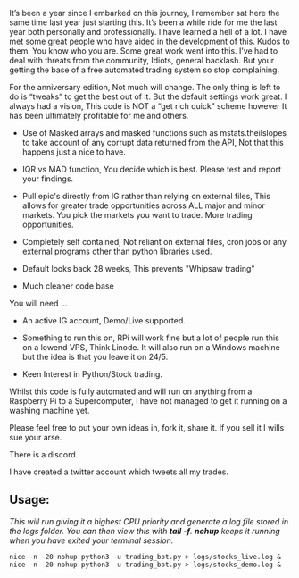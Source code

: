 It’s been a year since I embarked on this journey, I remember sat here the same time last year just starting this. It’s been a while ride for me the last year both personally and professionally. I have learned a hell of a lot. I have met some great people who have aided in the development of this. Kudos to them. You know who you are. Some great work went into this. I’ve had to deal with threats from the community, Idiots, general backlash. But your getting the base of a free automated trading system so stop complaining. 

For the anniversary edition, Not much will change. The only thing is left to do is “tweaks” to get the best out of it. But the default settings work great. I always had a vision, This code is NOT a “get rich quick” scheme however It has been ultimately profitable for me and others.

- Use of Masked arrays and masked functions such as mstats.theilslopes to take account of any corrupt data returned from the API, Not that this happens just a nice to have.

- IQR vs MAD function, You decide which is best. Please test and report your findings. 

- Pull epic's directly from IG rather than relying on external files, This allows for greater trade opportunities across ALL major and minor markets. You pick the markets you want to trade. More trading opportunities. 

- Completely self contained, Not reliant on external files, cron jobs or any external programs other than python libraries used. 

- Default looks back 28 weeks, This prevents "Whipsaw trading"

- Much cleaner code base

You will need …

- An active IG account, Demo/Live supported.


- Something to run this on, RPi will work fine but a lot of people run this on a lowend VPS, Think Linode. It will also run on a Windows machine but the idea is that you leave it on 24/5. 


- Keen Interest in Python/Stock trading.

Whilst this code is fully automated and will run on anything from a Raspberry Pi to a Supercomputer, I have not managed to get it running on a washing machine yet. 

Please feel free to put your own ideas in, fork it, share it. If you sell it I wills sue your arse. 

There is a discord. 

I have created a twitter account which tweets all my trades. 

## **Usage:**

*This will run giving it a highest CPU priority and generate a log file stored in the logs folder. You can then view this with **tail -f**. **nohup** keeps it running when you have exited your terminal session.* 

    nice -n -20 nohup python3 -u trading_bot.py > logs/stocks_live.log &
    nice -n -20 nohup python3 -u trading_bot.py > logs/stocks_demo.log &


